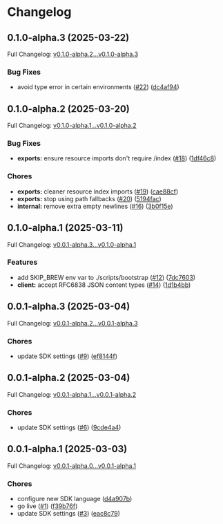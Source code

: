 # Changelog

## 0.1.0-alpha.3 (2025-03-22)

Full Changelog: [v0.1.0-alpha.2...v0.1.0-alpha.3](https://github.com/sudoping01/djelia-sdk-node/compare/v0.1.0-alpha.2...v0.1.0-alpha.3)

### Bug Fixes

* avoid type error in certain environments ([#22](https://github.com/sudoping01/djelia-sdk-node/issues/22)) ([dc4af94](https://github.com/sudoping01/djelia-sdk-node/commit/dc4af9470666f64fb5f6f893bfc2a09a2c42dc3c))

## 0.1.0-alpha.2 (2025-03-20)

Full Changelog: [v0.1.0-alpha.1...v0.1.0-alpha.2](https://github.com/sudoping01/djelia-sdk-node/compare/v0.1.0-alpha.1...v0.1.0-alpha.2)

### Bug Fixes

* **exports:** ensure resource imports don't require /index ([#18](https://github.com/sudoping01/djelia-sdk-node/issues/18)) ([1df46c8](https://github.com/sudoping01/djelia-sdk-node/commit/1df46c8d6e73d2ceb6b384faea1f45f4c7ba3345))


### Chores

* **exports:** cleaner resource index imports ([#19](https://github.com/sudoping01/djelia-sdk-node/issues/19)) ([cae88cf](https://github.com/sudoping01/djelia-sdk-node/commit/cae88cf85f1f149a6b2b62ebe9356a43ac5e63eb))
* **exports:** stop using path fallbacks ([#20](https://github.com/sudoping01/djelia-sdk-node/issues/20)) ([5194fac](https://github.com/sudoping01/djelia-sdk-node/commit/5194facaafe288772c4a30b0438c264361cf891c))
* **internal:** remove extra empty newlines ([#16](https://github.com/sudoping01/djelia-sdk-node/issues/16)) ([3b0f15e](https://github.com/sudoping01/djelia-sdk-node/commit/3b0f15ec919dbd4ba57dc30375c0740310f3e7bc))

## 0.1.0-alpha.1 (2025-03-11)

Full Changelog: [v0.0.1-alpha.3...v0.1.0-alpha.1](https://github.com/sudoping01/djelia-sdk-node/compare/v0.0.1-alpha.3...v0.1.0-alpha.1)

### Features

* add SKIP_BREW env var to ./scripts/bootstrap ([#12](https://github.com/sudoping01/djelia-sdk-node/issues/12)) ([7dc7603](https://github.com/sudoping01/djelia-sdk-node/commit/7dc7603c750b22d340e6c127a4898c3f1aa95637))
* **client:** accept RFC6838 JSON content types ([#14](https://github.com/sudoping01/djelia-sdk-node/issues/14)) ([1d1b4bb](https://github.com/sudoping01/djelia-sdk-node/commit/1d1b4bbce5b585ec7b2e739d340d27dac466a2eb))

## 0.0.1-alpha.3 (2025-03-04)

Full Changelog: [v0.0.1-alpha.2...v0.0.1-alpha.3](https://github.com/sudoping01/djelia-sdk-node/compare/v0.0.1-alpha.2...v0.0.1-alpha.3)

### Chores

* update SDK settings ([#9](https://github.com/sudoping01/djelia-sdk-node/issues/9)) ([ef8144f](https://github.com/sudoping01/djelia-sdk-node/commit/ef8144f86a384eba6f9f8ae71f12d349952372b8))

## 0.0.1-alpha.2 (2025-03-04)

Full Changelog: [v0.0.1-alpha.1...v0.0.1-alpha.2](https://github.com/sudoping01/djelia-sdk-node/compare/v0.0.1-alpha.1...v0.0.1-alpha.2)

### Chores

* update SDK settings ([#6](https://github.com/sudoping01/djelia-sdk-node/issues/6)) ([9cde4a4](https://github.com/sudoping01/djelia-sdk-node/commit/9cde4a4e292d594c33e0527057ed7515f7990ddf))

## 0.0.1-alpha.1 (2025-03-03)

Full Changelog: [v0.0.1-alpha.0...v0.0.1-alpha.1](https://github.com/sudoping01/djelia-sdk-node/compare/v0.0.1-alpha.0...v0.0.1-alpha.1)

### Chores

* configure new SDK language ([d4a907b](https://github.com/sudoping01/djelia-sdk-node/commit/d4a907bc703242b380aca911ae8b3cd90a72bbbb))
* go live ([#1](https://github.com/sudoping01/djelia-sdk-node/issues/1)) ([f39b76f](https://github.com/sudoping01/djelia-sdk-node/commit/f39b76ffb182c7090c809abf496ca66c1d1ce7c7))
* update SDK settings ([#3](https://github.com/sudoping01/djelia-sdk-node/issues/3)) ([eac8c79](https://github.com/sudoping01/djelia-sdk-node/commit/eac8c7952dd3f554045230bf02ac8da75742cac6))
